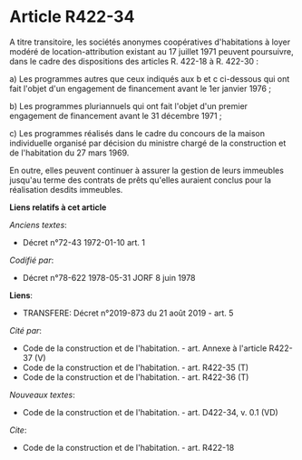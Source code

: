 # Article R422-34

A titre transitoire, les sociétés anonymes coopératives d'habitations à loyer modéré de location-attribution existant au 17
juillet 1971 peuvent poursuivre, dans le cadre des dispositions des articles R. 422-18 à R. 422-30 : 

a) Les programmes autres que ceux indiqués aux b et c ci-dessous qui ont fait l'objet d'un engagement de financement avant le
1er janvier 1976 ; 

b) Les programmes pluriannuels qui ont fait l'objet d'un premier engagement de financement avant le 31 décembre 1971 ; 

c) Les programmes réalisés dans le cadre du concours de la maison individuelle organisé par décision du ministre chargé de la
construction et de l'habitation du 27 mars 1969. 

En outre, elles peuvent continuer à assurer la gestion de leurs immeubles jusqu'au terme des contrats de prêts qu'elles
auraient conclus pour la réalisation desdits immeubles.

**Liens relatifs à cet article**

_Anciens textes_:

  - Décret n°72-43 1972-01-10 art. 1

_Codifié par_:

  - Décret n°78-622 1978-05-31 JORF 8 juin 1978

**Liens**:

  - TRANSFERE: Décret n°2019-873 du 21 août 2019 - art. 5

_Cité par_:

  - Code de la construction et de l'habitation. - art. Annexe à l'article R422-37 (V)
  - Code de la construction et de l'habitation. - art. R422-35 (T)
  - Code de la construction et de l'habitation. - art. R422-36 (T)

_Nouveaux textes_:

  - Code de la construction et de l'habitation. - art. D422-34, v. 0.1 (VD)

_Cite_:

  - Code de la construction et de l'habitation. - art. R422-18
